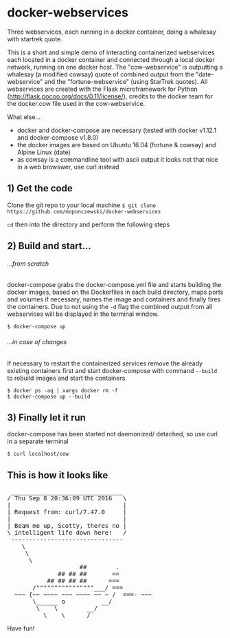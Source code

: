 # docker-webservices 

Three webservices, each running in a docker container, doing a whalesay with startrek quote.

This is a short and simple demo of interacting containerized webservices each located in a docker container and connected through a local docker network, running on one docker host. The "cow-webservice" is outputting a whalesay (a modified cowsay) quote of combined output from the "date-webservice" and the "fortune-webservice" (using StarTrek quotes).
All webservices are created with the Flask microframework for Python (http://flask.pocoo.org/docs/0.11/license/), credits to the docker team for the docker.cow file used in the cow-webservice.

What else...
- docker and docker-compose are necessary (tested with docker v1.12.1 and docker-compose v1.8.0)
- the docker images are based on Ubuntu 16.04 (fortune & cowsay) and Alpine Linux (date)
- as cowsay is a commandline tool with ascii output it looks not that nice in a web browswer, use curl instead

## 1) Get the code
Clone the git repo to your local machine
`$ git clone https://github.com/moponczewski/docker-webservices`

`cd` then into the directory and perform the following steps

## 2) Build and start... 
###### ...from scratch 
docker-compose grabs the docker-compose.yml file and starts building the docker images, based on the Dockerfiles in each build directory, maps ports and volumes if necessary, names the image and containers and finally fires the containers. Due to not using the `-d` flag the combined output from all webservices will be displayed in the terminal window.  

```
$ docker-compose up
```

###### ...in case of changes
If necessary to restart the containerized services remove the already existing containers first and start docker-compose with command `--build` to rebuild images and start the containers. 

```
$ docker ps -aq | xargs docker rm -f
$ docker-compose up --build
```

## 3) Finally let it run

docker-compose has been started not daemonized/ detached, so use curl in a separate terminal 

```
$ curl localhost/cow
```



## This is how it looks like
<pre>
 _______________________________
/ Thu Sep 8 20:36:09 UTC 2016   \
|                               |
| Request from: curl/7.47.0     |
|                               |
| Beam me up, Scotty, theres no |
\ intelligent life down here!   /
 -------------------------------
    \
     \
      \     
                    ##        .            
              ## ## ##       ==            
           ## ## ## ##      ===            
       /""""""""""""""""___/ ===        
  ~~~ {~~ ~~~~ ~~~ ~~~~ ~~ ~ /  ===- ~~~   
       \______ o          __/            
        \    \        __/             
          \____\______/   
</pre>



Have fun! 
